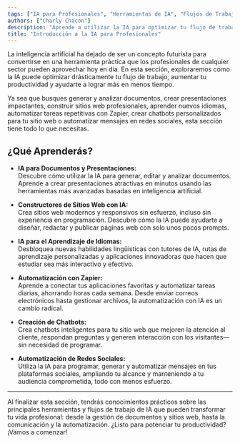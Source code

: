 ```yaml
---
tags: ["IA para Profesionales", "Herramientas de IA", "Flujos de Trabajo con IA"]
authors: ["Charly Chacon"]
description: "Aprende a utilizar la IA para optimizar tu flujo de trabajo, aumentar tu productividad y lograr más en menos tiempo."
title: "Introducción a la IA para Profesionales"
---
```


La inteligencia artificial ha dejado de ser un concepto futurista para convertirse en una herramienta práctica que los profesionales de cualquier sector pueden aprovechar hoy en día. En esta sección, exploraremos cómo la IA puede optimizar drásticamente tu flujo de trabajo, aumentar tu productividad y ayudarte a lograr más en menos tiempo.

Ya sea que busques generar y analizar documentos, crear presentaciones impactantes, construir sitios web profesionales, aprender nuevos idiomas, automatizar tareas repetitivas con Zapier, crear chatbots personalizados para tu sitio web o automatizar mensajes en redes sociales, esta sección tiene todo lo que necesitas.

## ¿Qué Aprenderás?

- **IA para Documentos y Presentaciones:**  
  Descubre cómo utilizar la IA para generar, editar y analizar documentos. Aprende a crear presentaciones atractivas en minutos usando las herramientas más avanzadas basadas en inteligencia artificial.

- **Constructores de Sitios Web con IA:**  
  Crea sitios web modernos y responsivos sin esfuerzo, incluso sin experiencia en programación. Descubre cómo la IA puede ayudarte a diseñar, redactar y publicar páginas web con solo unos pocos prompts.

- **IA para el Aprendizaje de Idiomas:**  
  Desbloquea nuevas habilidades lingüísticas con tutores de IA, rutas de aprendizaje personalizadas y aplicaciones innovadoras que hacen que estudiar sea más interactivo y efectivo.

- **Automatización con Zapier:**  
  Aprende a conectar tus aplicaciones favoritas y automatizar tareas diarias, ahorrando horas cada semana. Desde enviar correos electrónicos hasta gestionar archivos, la automatización con IA es un cambio radical.

- **Creación de Chatbots:**  
  Crea chatbots inteligentes para tu sitio web que mejoren la atención al cliente, respondan preguntas y generen interacción con los visitantes—sin necesidad de programar.

- **Automatización de Redes Sociales:**  
  Utiliza la IA para programar, generar y automatizar mensajes en tus plataformas sociales, ampliando tu alcance y manteniendo a tu audiencia comprometida, todo con menos esfuerzo.

---

Al finalizar esta sección, tendrás conocimientos prácticos sobre las principales herramientas y flujos de trabajo de IA que pueden transformar tu vida profesional: desde la gestión de documentos y sitios web, hasta la comunicación y la automatización. ¿Listo para potenciar tu productividad? ¡Vamos a comenzar!